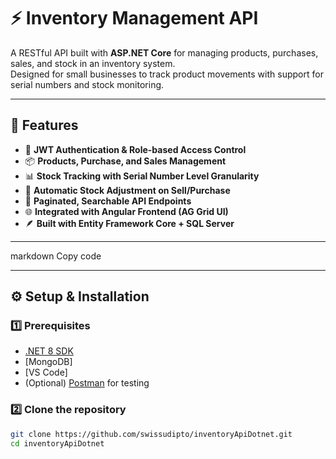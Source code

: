 # ⚡ Inventory Management API

A RESTful API built with **ASP.NET Core** for managing products, purchases, sales, and stock in an inventory system.  
Designed for small businesses to track product movements with support for serial numbers and stock monitoring.

---

## 🚀 Features

- 🔐 **JWT Authentication & Role-based Access Control**
- 📦 **Products, Purchase, and Sales Management**
- 📊 **Stock Tracking with Serial Number Level Granularity**
- 🔄 **Automatic Stock Adjustment on Sell/Purchase**
- 🧾 **Paginated, Searchable API Endpoints**
- 🌐 **Integrated with Angular Frontend (AG Grid UI)**
- 🪶 **Built with Entity Framework Core + SQL Server**

---

markdown
Copy code

---

## ⚙️ Setup & Installation

### 1️⃣ Prerequisites
- [.NET 8 SDK](https://dotnet.microsoft.com/download)
- [MongoDB]
- [VS Code]
- (Optional) [Postman](https://www.postman.com/) for testing

### 2️⃣ Clone the repository
```bash
git clone https://github.com/swissudipto/inventoryApiDotnet.git
cd inventoryApiDotnet
